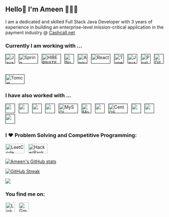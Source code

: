## Hello👋 I'm Ameen 👩🏻‍💻

I am a dedicated and skilled Full Stack Java Developer with 3 years of experience in building an enterprise-level mission-critical application in the payment industry @ [Cashcall.net](https://cashcall.net/)

### Currently I am working with ...

<a href="" target="_blank" title="Java" rel="noreferrer"><img src="https://www.vectorlogo.zone/logos/java/java-icon.svg" alt="Java" width="30" height="30"/></a>&nbsp;&nbsp;
<a href="" target="_blank" title="Spring" rel="noreferrer"><img src="https://www.vectorlogo.zone/logos/springio/springio-ar21.svg" alt="Spring" width="60" height="30"/></a>&nbsp;&nbsp;
<a href="" target="_blank" title="HIBERNATE" rel="noreferrer"><img src="https://www.vectorlogo.zone/logos/hibernate/hibernate-ar21.svg" alt="HIBERNATE" width="60" height="30"/></a>&nbsp;&nbsp;
<a href="" target="_blank" title="Node.js" rel="noreferrer"><img src="https://www.vectorlogo.zone/logos/nodejs/nodejs-icon.svg" alt="Node.js" width="30" height="30"/></a>&nbsp;&nbsp;
<a href="" target="_blank" title="Angular" rel="noreferrer"><img src="https://www.vectorlogo.zone/logos/angular/angular-icon.svg" alt="Angular" width="30" height="30"/></a>&nbsp;&nbsp;
<a href="" target="_blank" title="React" rel="noreferrer"><img src="https://www.vectorlogo.zone/logos/reactjs/reactjs-ar21.svg" alt="React" width="60" height="30"/></a>&nbsp;&nbsp;
<a href="" target="_blank" title="TypeScript" rel="noreferrer"><img src="https://www.vectorlogo.zone/logos/typescriptlang/typescriptlang-icon.svg" alt="TypeScript" width="30" height="30"/></a>&nbsp;&nbsp;
<a href="" target="_blank" title="JavaScript" rel="noreferrer"><img src="https://www.freepnglogos.com/uploads/javascript-png/javascript-vector-logo-yellow-png-transparent-javascript-vector-12.png" alt="JavaScript" width="30" height="30"/></a>&nbsp;&nbsp;
<a href="" target="_blank" title="PostgreSQL" rel="noreferrer"><img src="https://www.vectorlogo.zone/logos/postgresql/postgresql-icon.svg" alt="PostgreSQL" width="30" height="30"/></a>&nbsp;&nbsp;
<a href="" target="_blank" title="Git" rel="noreferrer"><img src="https://www.vectorlogo.zone/logos/git-scm/git-scm-icon.svg" alt="Git" width="30" height="30"/></a>&nbsp;&nbsp;


<a href="" target="_blank" title="Tomcat" rel="noreferrer"><img src="https://www.vectorlogo.zone/logos/apache_tomcat/apache_tomcat-ar21.svg" alt="Tomcat" width="60" height="30"/></a>&nbsp;&nbsp;

### I have also worked with ...

<a href="" title="HTML" target="_blank" rel="noreferrer"><img src="https://www.vectorlogo.zone/logos/w3_html5/w3_html5-icon.svg" alt="" width="30" height="30"/></a>&nbsp;&nbsp;
<a href="" title="CSS" target="_blank" rel="noreferrer"><img src="https://www.vectorlogo.zone/logos/w3_css/w3_css-icon.svg" alt="" width="30" height="30"/></a>&nbsp;&nbsp;
<a href="" title="Spring Framework" target="_blank" rel="noreferrer"><img src="https://www.vectorlogo.zone/logos/springio/springio-icon.svg" alt="" width="30" height="30"/></a>&nbsp;&nbsp;
<a href="" title="Apache Maven" target="_blank" rel="noreferrer"><img src="https://www.vectorlogo.zone/logos/apache_maven/apache_maven-icon.svg" alt="" width="30" height="30"/></a>&nbsp;&nbsp;
<a href="" title="MySQL" target="_blank" rel="noreferrer"><img src="https://www.vectorlogo.zone/logos/mysql/mysql-horizontal.svg" alt="MySQL" width="60" height="30"/></a>&nbsp;&nbsp;
<a href="" target="_blank" title="MongoDB" rel="noreferrer"><img src="https://www.vectorlogo.zone/logos/mongodb/mongodb-icon.svg" alt="Mongo" width="30" height="30"/></a>&nbsp;&nbsp;
<a href="" title="Redis" target="_blank" rel="noreferrer"><img src="https://www.vectorlogo.zone/logos/redis/redis-icon.svg" alt="" width="30" height="30"/></a>&nbsp;&nbsp;
<a href="" title="CentOS Server" target="_blank" rel="noreferrer"><img src="https://www.vectorlogo.zone/logos/centos/centos-ar21.svg" alt="CentOS Server" width="60" height="30"/></a>&nbsp;&nbsp;
<a href="" title="Postman" target="_blank" rel="noreferrer"><img src="https://www.vectorlogo.zone/logos/getpostman/getpostman-icon.svg" alt="" width="30" height="30"/></a>&nbsp;&nbsp;
<a href="" title="Docker" target="_blank" rel="noreferrer"><img src="https://www.vectorlogo.zone/logos/docker/docker-icon.svg" alt="" width="30" height="30"/></a>&nbsp;&nbsp;
<a href="" title="Kubernetes" target="_blank" rel="noreferrer"><img src="https://www.vectorlogo.zone/logos/kubernetes/kubernetes-icon.svg" alt="" width="30" height="30"/></a>&nbsp;&nbsp;

### I ❤️ Problem Solving and Competitive  Programming:

<a href="https://leetcode.com/u/user4440V/" title="LeetCode" target="_blank" rel="noreferrer"><img src="https://upload.wikimedia.org/wikipedia/commons/0/0a/LeetCode_Logo_black_with_text.svg" alt="LeetCode" width="60" height="30"/></a>&nbsp;&nbsp; 
<a href="https://www.hackerrank.com/profile/ahmed_h_ameen1" title="HackerRank" target="_blank" rel="noreferrer"><img src="https://hrcdn.net/fcore/assets/brand/logo-new-white-green-a5cb16e0ae.svg" alt="HackerRank" width="60" height="30"/></a>




[![Ameen's GitHub stats](https://github-readme-stats.vercel.app/api?username=AhmedHamdyAmeen&show_icons=true&theme=gruvbox)](https://github.com/anuraghazra/github-readme-stats)

[![GitHub Streak](https://github-readme-streak-stats.herokuapp.com?user=AhmedHamdyAmeen&theme=gruvbox&ring=fb4362&file=fb4362&currStreakNum=fb4362&currStreakLabel=fb4362&hide_border=true)](https://git.io/streak-stats)


![](https://komarev.com/ghpvc/?username=AhmedHamdyAmeen&color=green)


### You find me on:
<a href="https://www.linkedin.com/in/ameen-abozaid-782972190/" title="princivershwal" target="_blank" rel="noreferrer"><img src="https://www.vectorlogo.zone/logos/linkedin/linkedin-tile.svg" alt="LinkedIn" width="30" height="30"/></a>&nbsp;&nbsp;
<a href="mailto:ahmed.h.ameen1@gmail.com" target="_blank" title="ahmed.h.ameen1@gmail.com" rel="noreferrer"><img src="https://www.vectorlogo.zone/logos/gmail/gmail-tile.svg" alt="Gmail" width="30" height="30"/></a>

